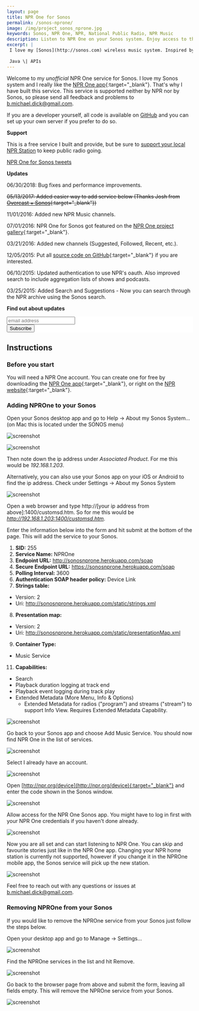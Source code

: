 ```yaml
---
layout: page
title: NPR One for Sonos
permalink: /sonos-nprone/
image: /img/project_sonos_nprone.jpg
keywords: Sonos, NPR One, NPR, National Public Radio, NPR Music
description: Listen to NPR One on your Sonos system. Enjoy access to the full NPR archive, shows you follow, NPR music and more through all your wireless speakers.
excerpt: |
 I love my [Sonos](http://sonos.com) wireless music system. Inspired by the work of [Rahim S](http://www.hirahim.com/blog/2014/07/10/shutting-down-soundcloud-on-sonos/), I built a service to integrate the NPROne radio service into Sonos using the [Sonos API](http://musicpartners.sonos.com).
 
 Java \| APIs
---
```


Welcome to my *unofficial* NPR One service for Sonos. I love my Sonos system and I really like the [NPR One app](http://www.npr.org/about/products/npr-one/){:target="_blank"}. That's why I have built this service. This service is supported neither by NPR nor by Sonos, so please send all feedback and problems to [b.michael.dick@gmail.com](mailto:b.michael.dick@gmail.com).

If you are a developer yourself, all code is available on [GitHub](https://github.com/bertique/SonosNPROneServer) and you can set up your own server if you prefer to do so.

**Support**

This is a free service I built and provide, but be sure to [support your local NPR Station](https://www.npr.org/donations/support) to keep public radio going.

<a class="twitter-grid" data-limit="3" data-partner="tweetdeck" href="https://twitter.com/midi2dot0/timelines/856291675596967938">NPR One for Sonos tweets</a> <script async src="//platform.twitter.com/widgets.js" charset="utf-8"></script>

**Updates**

06/30/2018: Bug fixes and performance improvements.

~~05/13/2017: Added easier way to add service below (Thanks Josh from [Overcast + Sonos](https://github.com/josh/overcast-sonos){:target="_blank"})~~

11/01/2016: Added new NPR Music channels.

07/01/2016: NPR One for Sonos got featured on the [NPR One project gallery](http://dev.npr.org/guide/prerequisites/project-gallery/){:target="_blank"}.

03/21/2016: Added new channels (Suggested, Followed, Recent, etc.). 

12/05/2015: Put all [source code on GitHub](https://github.com/bertique/SonosNPROneServer){:target="_blank"} if you are interested.

06/10/2015: Updated authentication to use NPR's oauth. Also improved search to include aggregation lists of shows and podcasts.

03/25/2015: Added Search and Suggestions - Now you can search through the NPR archive using the Sonos search.

**Find out about updates**

<!-- Begin MailChimp Signup Form -->
<link href="//cdn-images.mailchimp.com/embedcode/slim-081711.css" rel="stylesheet" type="text/css">
<style type="text/css">
	#mc_embed_signup{background:#fff; clear:left; font:14px Helvetica,Arial,sans-serif; }
	#mc_embed_signup form{padding:0; }
</style>
<div id="mc_embed_signup">
<form action="//michaeldick.us11.list-manage.com/subscribe/post?u=6514e7cf250dcbb3bf07ad690&amp;id=6abfd24149" method="post" id="mc-embedded-subscribe-form" name="mc-embedded-subscribe-form" class="validate" target="_blank" novalidate>
<div id="mc_embed_signup_scroll">
<input type="email" value="" name="EMAIL" class="email" id="mce-EMAIL" placeholder="email address" required>
<div class="mc-field-group input-group" style="display:none">
    <strong>Project </strong>
    <ul><li><input type="checkbox" value="1" name="group[19585][1]" id="mce-group[19585]-19585-0" checked><label for="mce-group[19585]-19585-0">NPR One for Sonos</label></li>
<li><input type="checkbox" value="2" name="group[19585][2]" id="mce-group[19585]-19585-1"><label for="mce-group[19585]-19585-1">OneDrive for Sonos</label></li>
</ul>
</div>
<!-- real people should not fill this in and expect good things - do not remove this or risk form bot signups-->
<div style="position: absolute; left: -5000px;"><input type="text" name="b_6514e7cf250dcbb3bf07ad690_6abfd24149" tabindex="-1" value=""></div>
<div class="clear"><input type="submit" value="Subscribe" name="subscribe" id="mc-embedded-subscribe" class="button"></div>
</div>
</form>
</div>
<!--End mc_embed_signup-->

## Instructions

### Before you start

You will need a NPR One account. You can create one for free by downloading the [NPR One app](http://www.npr.org/about/products/npr-one/){:target="_blank"}, or right on the [NPR website](http://www.npr.org/templates/reg/){:target="_blank"}.

### Adding NPROne to your Sonos

Open your Sonos desktop app and go to Help ->  About my Sonos System... (on Mac this is located under the SONOS menu)

![screenshot](/img/sonos-nprone/sonos-init.png) 

![screenshot](/img/sonos-nprone/sonos-ip.png)

Then note down the ip address under *Associated Product*. For me this would be *192.168.1.203*.

Alternatively, you can also use your Sonos app on your iOS or Android to find the ip address. Check under Settings -> About my Sonos System

![screenshot](/img/sonos-nprone/sonos-ip-ios.png)

Open a web browser and type http://[your ip address from above]:1400/customsd.htm. So for me this would be *http://192.168.1.203:1400/customsd.htm*.

Enter the information below into the form and hit submit at the bottom of the page. This will add the service to your Sonos.

1. **SID:** 255
2. **Service Name:** NPROne
3. **Endpoint URL:** http://sonosnprone.herokuapp.com/soap
4. **Secure Endpoint URL:** https://sonosnprone.herokuapp.com/soap
5. **Polling Interval:** 3600
6. **Authentication SOAP header policy:** Device Link
7. **Strings table:**
  * Version: 2
  * Uri: http://sonosnprone.herokuapp.com/static/strings.xml
8. **Presentation map:**
 * Version: 2
 * Uri: http://sonosnprone.herokuapp.com/static/presentationMap.xml
9. **Container Type:**
 * Music Service
11. **Capabilities:**
 * Search
 * Playback duration logging at track end
 * Playback event logging during track play
 * Extended Metadata (More Menu, Info & Options)
   * Extended Metadata for radios ("program") and streams ("stream") to support Info View. Requires Extended Metadata Capability.
 
![screenshot](/img/sonos-nprone/sonos-add4.png)

Go back to your Sonos app and choose Add Music Service. You should now find NPR One in the list of services.

![screenshot](/img/sonos-nprone/sonos-service.png)

Select I already have an account.

![screenshot](/img/sonos-nprone/sonos-add-1.png)

Open [http://npr.org/device](http://npr.org/device){:target="_blank"} and enter the code shown in the Sonos window.

![screenshot](/img/sonos-nprone/sonos-add-2.png)

Allow access for the NPR One Sonos app. You might have to log in first with your NPR One credentials if you haven't done already.

![screenshot](/img/sonos-nprone/sonos-add-3.png)

Now you are all set and can start listening to NPR One. You can skip and favourite stories just like in the NPR One app. Changing your NPR home station is currently not supported, however if you change it in the NPROne mobile app, the Sonos service will pick up the new station.

![screenshot](/img/sonos-nprone/sonos-done2.png)

Feel free to reach out with any questions or issues at [b.michael.dick@gmail.com](mailto:b.michael.dick@gmail.com).

### Removing NPROne from your Sonos

If you would like to remove the NPROne service from your Sonos just follow the steps below.

Open your desktop app and go to Manage -> Settings...

![screenshot](/img/sonos-nprone/sonos-remove.png)

Find the NPROne services in the list and hit Remove.

![screenshot](/img/sonos-nprone/sonos-remove-2.png)

Go back to the browser page from above and submit the form, leaving all fields empty. This will remove the NPROne service from your Sonos.

![screenshot](/img/sonos-nprone/sonos-remove-3.png)
